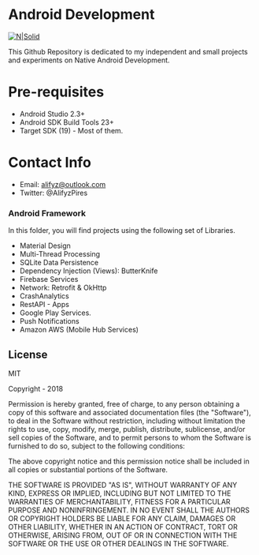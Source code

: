 # Android Development

[![N|Solid](https://cldup.com/dTxpPi9lDf.thumb.png)](https://nodesource.com/products/nsolid)

This Github Repository is dedicated to my independent and small projects and experiments on Native Android Development. 


# Pre-requisites

  - Android Studio 2.3+
  - Android SDK Build Tools 23+
  - Target SDK (19) - Most of them. 
 
# Contact Info

- Email: alifyz@outlook.com
- Twitter: @AlifyzPires

### Android Framework

In this folder, you will find projects using the following set of Libraries. 

- Material Design 
- Multi-Thread Processing 
- SQLite Data Persistence
- Dependency Injection (Views): ButterKnife
- Firebase Services
- Network: Retrofit & OkHttp
- CrashAnalytics
- RestAPI - Apps
- Google Play Services. 
- Push Notifications
- Amazon AWS (Mobile Hub Services)


License
----

MIT

Copyright - 2018

Permission is hereby granted, free of charge, to any person obtaining a copy of this software and associated documentation files (the "Software"), to deal in the Software without restriction, including without limitation the rights to use, copy, modify, merge, publish, distribute, sublicense, and/or sell copies of the Software, and to permit persons to whom the Software is furnished to do so, subject to the following conditions:

The above copyright notice and this permission notice shall be included in all copies or substantial portions of the Software.

THE SOFTWARE IS PROVIDED "AS IS", WITHOUT WARRANTY OF ANY KIND, EXPRESS OR IMPLIED, INCLUDING BUT NOT LIMITED TO THE WARRANTIES OF MERCHANTABILITY, FITNESS FOR A PARTICULAR PURPOSE AND NONINFRINGEMENT. IN NO EVENT SHALL THE AUTHORS OR COPYRIGHT HOLDERS BE LIABLE FOR ANY CLAIM, DAMAGES OR OTHER LIABILITY, WHETHER IN AN ACTION OF CONTRACT, TORT OR OTHERWISE, ARISING FROM, OUT OF OR IN CONNECTION WITH THE SOFTWARE OR THE USE OR OTHER DEALINGS IN THE SOFTWARE.

